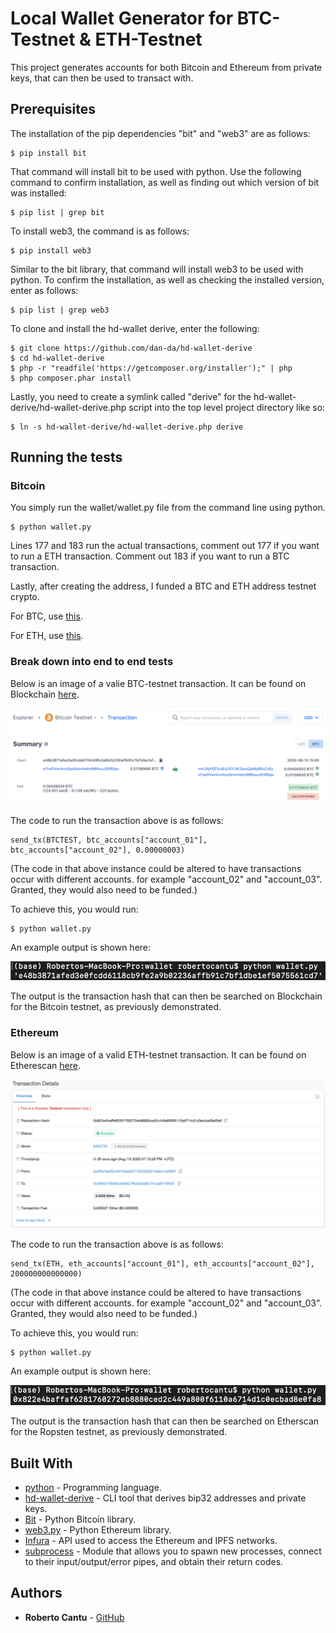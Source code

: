 # Local Wallet Generator for BTC-Testnet & ETH-Testnet

This project generates accounts for both Bitcoin and Ethereum from private keys, that can then be used to transact with.

## Prerequisites

The installation of the pip dependencies "bit" and "web3" are as follows:

```
$ pip install bit
```

That command will install bit to be used with python. Use the following command to confirm installation, as well as finding out which version of bit was installed:

```
$ pip list | grep bit
```

To install web3, the command is as follows:

```
$ pip install web3
```

Similar to the bit library, that command will install web3 to be used with python. To confirm the installation, as well as checking the installed version, enter as follows:

```
$ pip list | grep web3
```

To clone and install the hd-wallet derive, enter the following:

```
$ git clone https://github.com/dan-da/hd-wallet-derive
$ cd hd-wallet-derive
$ php -r "readfile('https://getcomposer.org/installer');" | php
$ php composer.phar install
```

Lastly, you need to create a symlink called "derive" for the hd-wallet-derive/hd-wallet-derive.php script into the top level project directory like so: 

```
$ ln -s hd-wallet-derive/hd-wallet-derive.php derive
```

## Running the tests

### Bitcoin

You simply run the wallet/wallet.py file from the command line using python.

```
$ python wallet.py
```

Lines 177 and 183 run the actual transactions, comment out 177 if you want to run a ETH transaction. Comment out 183 if you want to run a BTC transaction.

Lastly, after creating the address, I funded a BTC and ETH address testnet crypto.

For BTC, use [this](https://coinfaucet.eu/en/btc-testnet/).

For ETH, use [this](https://faucet.ropsten.be/).

### Break down into end to end tests

Below is an image of a valie BTC-testnet transaction. It can be found on Blockchain [here](https://www.blockchain.com/btc-testnet/tx/e48b3871afed3e0fcdd6118cb9fe2a9b02236affb91c7bf1dbe1ef5075561cd7).

![](./transaction_images/btc-testnet-tx-confirmation.png)

The code to run the transaction above is as follows:

```
send_tx(BTCTEST, btc_accounts["account_01"], btc_accounts["account_02"], 0.00000003)
```

(The code in that above instance could be altered to have transactions occur with different accounts. for example "account_02" and "account_03". Granted, they would also need to be funded.)

To achieve this, you would run:

```
$ python wallet.py
```

An example output is shown here:

![](./transaction_images/btc-testnet-tx-call.png)

The output is the transaction hash that can then be searched on Blockchain for the Bitcoin testnet, as previously demonstrated.

### Ethereum

Below is an image of a valid ETH-testnet transaction.
It can be found on Etherescan [here](https://ropsten.etherscan.io/tx/0x822e4baffaf6281760272eb8880ced2c449a800f6110a6714d1c0ecbad8e0fa8).

![](./transaction_images/eth-testnet-tx-confirmation.png)

The code to run the transaction above is as follows:

```
send_tx(ETH, eth_accounts["account_01"], eth_accounts["account_02"], 200000000000000)
```

(The code in that above instance could be altered to have transactions occur with different accounts. for example "account_02" and "account_03". Granted, they would also need to be funded.)

To achieve this, you would run:

```
$ python wallet.py
```

An example output is shown here:

![](./transaction_images/eth-testnet-tx-call.png)

The output is the transaction hash that can then be searched on Etherscan for the Ropsten testnet, as previously demonstrated.

## Built With

* [python](https://www.python.org/) - Programming language.
* [hd-wallet-derive](https://github.com/dan-da/hd-wallet-derive) - CLI tool that derives bip32 addresses and private keys.
* [Bit](https://ofek.dev/bit/) - Python Bitcoin library.
* [web3.py](https://github.com/ethereum/web3.py) - Python Ethereum library.
* [Infura](https://infura.io/) - API used to access the Ethereum and IPFS networks.
* [subprocess](https://docs.python.org/3/library/subprocess.html) - Module that allows you to spawn new processes, connect to their input/output/error pipes, and obtain their return codes.

## Authors

* **Roberto Cantu**  - [GitHub](https://github.com/RCantu92)